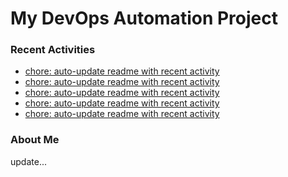 # My DevOps Automation Project

### Recent Activities
<!-- activity:START -->
- [chore: auto-update readme with recent activity](https://github.com/kaigiii/mybowling-app/commit/aa75231f10279e647d63e4ddc14c6dc1de0359ee)
- [chore: auto-update readme with recent activity](https://github.com/kaigiii/mybowling-app/commit/49f0bd835d4fac6b15b8e7939db9cd55a2ebd615)
- [chore: auto-update readme with recent activity](https://github.com/kaigiii/mybowling-app/commit/af5aabd592a1c09f432276bfc0ed5ade9acb9c82)
- [chore: auto-update readme with recent activity](https://github.com/kaigiii/mybowling-app/commit/e55339320343287522270a0bf6eba70abf577f05)
- [chore: auto-update readme with recent activity](https://github.com/kaigiii/mybowling-app/commit/2933667969438a5e1878490eb2f3ea2204de6b61)
<!-- activity:END -->

### About Me
<!-- MYLINKS:START -->
<!-- MYLINKS:END -->

update...
